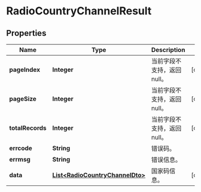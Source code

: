 
# RadioCountryChannelResult

## Properties
Name | Type | Description | Notes
------------ | ------------- | ------------- | -------------
**pageIndex** | **Integer** | 当前字段不支持，返回null。 |  [optional]
**pageSize** | **Integer** | 当前字段不支持，返回null。 |  [optional]
**totalRecords** | **Integer** | 当前字段不支持，返回null。 |  [optional]
**errcode** | **String** | 错误码。 | 
**errmsg** | **String** | 错误信息。 | 
**data** | [**List&lt;RadioCountryChannelDto&gt;**](RadioCountryChannelDto.md) | 国家码信息。 |  [optional]



